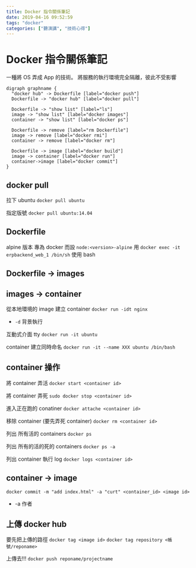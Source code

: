 ```yaml
---
title: Docker 指令關係筆記
date: 2019-04-16 09:52:59
tags: "docker"
categories: ["聽演講", "技術心得"]
---
```


# Docker 指令關係筆記

一種將 OS 弄成 App 的技術。
將服務的執行環境完全隔離，彼此不受影響

```graphviz
digraph graphname {
  "docker hub" -> Dockerfile [label="docker push"]
  Dockerfile -> "docker hub" [label="docker pull"]

  Dockerfile -> "show list" [label="ls"]
  image -> "show list" [label="docker images"]
  container -> "show list" [label="docker ps"]

  Dockerfile -> remove [label="rm Dockerfile"]
  image -> remove [label="docker rmi"]
  container -> remove [label="docker rm"]

  Dockerfile -> image [label="docker build"]
  image -> container [label="docker run"]
  container->image [label="docker commit"]
}
```

## docker pull

拉下 ubuntu
`docker pull ubuntu`

指定版號
`docker pull ubuntu:14.04`

## Dockerfile

alpine 版本 專為 docker 而設
`node:<version>-alpine`
用 `docker exec -it erpbackend_web_1 /bin/sh` 使用 bash

## Dockerfile -> images

## images -> container

從本地環境的 image 建立 container
`docker run -idt nginx`

- `-d` 背景執行

互動式介面 tty
`docker run -it ubuntu`

container 建立同時命名
`docker run -it --name XXX ubuntu /bin/bash`

## container 操作

將 container 弄活
`docker start <container id>`

將 container 弄死
`sudo docker stop <container id>`

進入正在跑的 conatiner
`docker attache <container id>`

移除 container (要先弄死 container)
`docker rm <container id>`

列出 所有活的 containers
`docker ps`

列出 所有的活的死的 containers
`docker ps -a`

列出 container 執行 log
`docker logs <container id>`

## container -> image

`docker commit -m "add index.html" -a "curt" <container_id> <image id>`

- -a 作者

## 上傳 docker hub

要先把上傳的路徑
`docker tag <image id>`
`docker tag repository <帳號/reponame>`

上傳去!!!
`docker push reponame/projectname`
